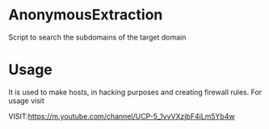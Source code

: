 # AnonymousExtraction
Script to search the subdomains of the target domain

# Usage
It is used to make hosts, in hacking purposes and creating firewall rules. For usage visit

VISIT:https://m.youtube.com/channel/UCP-5_1vvVXzjbF4iLm5Yb4w
